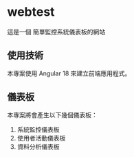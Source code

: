 # webtest
這是一個 簡單監控系統儀表板的網站

## 使用技術
本專案使用 Angular 18 來建立前端應用程式。

## 儀表板
本專案將會產生以下幾個儀表板：
1. 系統監控儀表板
2. 使用者活動儀表板
3. 資料分析儀表板
